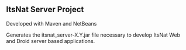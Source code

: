 ItsNat Server Project
--------------------------------------------

Developed with Maven and NetBeans 

Generates the itsnat_server-X.Y.jar file necessary to develop ItsNat Web and Droid server based applications.


